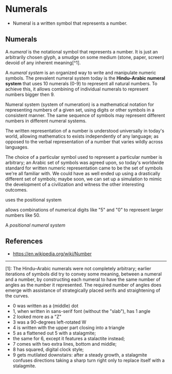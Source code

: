 # Numerals

* Numeral is a written symbol that represents a number.



## Numerals
A *numeral* is the notational symbol that represents a number. It is just an arbitrarily chosen glyph, a smudge on some medium (stone, paper, screen) devoid of any inherent meaning[^1].

A *numeral system* is an organized way to write and manipulate numeric symbols. The prevalent numeral system today is the **Hindu–Arabic numeral system** that uses 10 numerals (0-9) to represent all natural numbers. To achieve this, it allows combining of individual numerals to represent numbers bigger then 9.

Numeral system (system of numeration) is a mathematical notation for representing numbers of a given set, using digits or other symbols in a consistent manner. The same sequence of symbols may represent different numbers in different numeral systems.



The written representation of a number is understood universally in today's world, allowing mathematics to exists independently of any language; as opposed to the verbal representation of a number that varies wildly across languages.



The choice of a particular symbol used to represent a particular number is arbitrary; an Arabic set of symbols was agreed upon, so today's worldwide standard for written numeric representation came to be the set of symbols we're all familiar with. We could have as well ended up using a drastically different set of symbols; maybe soon, we can set up a simulation to mimic the development of a civilization and witness the other interesting outcomes.




uses the positional system

allows combinations of numerical digits like "5" and "0" to represent larger numbers like 50.

A *positional numeral system*






## References
* https://en.wikipedia.org/wiki/Number

---

[1]: The Hindu–Arabic numerals were not completely arbitrary; earlier iterations of symbols did try to convey some meaning, between a numeral and a number, by constructing each numeral to have the same number of angles as the number it represented. The required number of angles does emerge with assistance of strategically placed serifs and straightening of the curves.
- 0 was written as a (middle) dot
- 1, when written in sans-serif font (without the "slab"), has 1 angle
- 2 looked more as a "Z"
- 3 was a 90-degrees left-rotated W
- 4 is written with the upper part closing into a triangle
- 5 as a flattened out 5 with a stalagmite;
- the same for 6, except it features a stalactite instead;
- 7 comes with two extra lines, bottom and middle;
- 8 has squared, digital clock style;
- 9 gets mutilated downstairs: after a steady growth, a stalagmite confuses directions taking a sharp turn right only to replace itself with a stalagmite.
